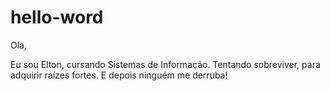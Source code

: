 # hello-word

Ola,

Eu sou Elton, cursando Sistemas de Informação.
Tentando sobreviver, para adquirir raízes fortes.
E depois ninguém me derruba!
